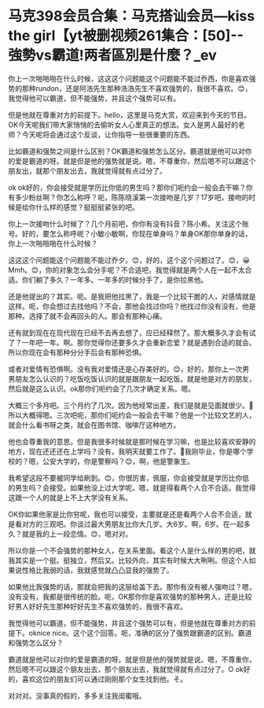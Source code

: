 # 马克398会员合集：马克搭讪会员—kiss the girl【yt被删视频261集合：[50]--強勢vs霸道!两者區別是什麼？_ev

你上一次啪啪啪在什么时候，这这这个问题能这个问题能不能过乔西，你是喜欢强势的那种rundon，还是阿浩先生那种浩浩先生不喜欢强势的，我很不喜欢。😊，我觉得他可以霸道，但不能强势，并且这个强势可以有。

但是他就在尊重对方的前提下。hello，这里是马克大赏，欢迎来到今天的节目。OK今天呢我们带大家悄悄的去偷听女人心里真正的想法。女人是男人最好的老师？今天呢将会通过这个反谈，让你指导一些很重要的东西。

比如霸道和强势之间是什么区别？OK霸道和强势怎么区分。霸道就是他可以对你的爱是霸道的呀。就是但是他的强势就是说。嗯，不尊重你，然后嗯不可以跟这个朋友出，就那个朋友出去，我就觉得就有点过分了。

ok ok好的，你会接受就是学历比你低的男生吗？那你们呃约会一般会去干嘛？你有多少粉丝啊？你怎么称呼？呃，陈陈晓溪第一次接吻是几岁？17岁吧，接吻的时候是给你什么样的感觉？挺挺挺紧张的吧。

你上一次接吻什么时候了？几个月前吧，你你有没有抖音？陈小希。关注这个账号。好的，要怎么称呼呢？小敏小敏啊，你现在单身吗？单身OK那你单身的话，你上一次啪啪啪在什么时候？

这这这个问题能这个问题能不能过乔夕。😊，好的，这个这个问题过了。😊，😀Mmh。😊，你的对象怎么会分手呢？不合适吧，我觉得就是两个人在一起不太合适。你们躺了多久？一年多。一年多的时候分手了，是你拉黑他。

还是他提出的？其实。呃。是我把他拉黑了，我是一个比较干脆的人，对感情就是这样。呃，你会想过去找他吗？不会，那他会找过你吗？他找过你没有没有，他是那种。选择了就不会再回头的人。那会有那种心痛。

还有就到现在在现代现在已经不去再去想了，应已经释然了。那大概多久才会有试了？一年吧一年。啊。那你觉得你还要多久才会重新恋爱？就是遇到合适的就会。所以你现在会有那种分分手后会有那种恐惧。

或者对爱情有恐惧啊。没有我对爱情还是心存美好的。😊，好的，那你上一次男男朋友怎么认识的？吃饭吃饭认识的就是跟朋友一起吃饭。就是他是对方的朋友，然后就是这么认识。ok那你们呃约会了几次才确定关系。嗯。

大概三个多月吧。三个月约了几次。因为他经常出差，我们是就是见面就很少。🎼所以大概得嗯。三次吧呃，那你们呃约会一般会去干嘛？他是一个比较文艺的人，就会什么看书呀之类，就会在图书馆、咖啡厅这种地方。

他也会尊重我的意思。但是我很多时候就是那时候在学习嘛，也是比较喜欢安静的地方，现在还还还在上学吗？没有，我明天就要工作了。🎼我刚毕业，你是哪个学校的？嗯，公安大学的，你是警察吗？😊，啊，他是警象生。

我希望这段不要被同学给刷到。😊，你很厉害，佩服，你会接受就是学历比你低的男生吗？会接受。如果他没上过大学呢。嗯，就是得看两个人合不合适。我觉得这跟一个人的就是上不上大学没有关系。

OK你如果他家是比你穷呢，我也可以接受，主要就是还是看两个人合不合适，就是看对方的三观吧。你谈过最大男朋友比你大几岁。大6岁。啊，6岁。在一起多久？就是我的上一段恋情。😊，嗯对对。

所以你是一个不会强势的那种女人，在关系里面。看这个人是什么样的男的吧，就我其实是一个挺。挺独立，然后又。比较外向，其实有时候大大咧咧。但这个人如果说性格比我弱的话，我就感觉就凸凸显我的强势了。

如果他比我强势的话，那就会把我的这层给盖下去。那你有没有被人强吻过？嗯，没有没有，我都是很传统的脸。呃，OK那你你是喜欢强势的那种男人，还是比较好男人好好先生那种好好先生不喜欢强势的，我很不喜欢。

我觉得他可以霸道，但不能强势，并且这个强势可以有，但是他就在尊重对方的前提下。oknice nice。这个这个回答。呃，准确的区分了强势跟霸道的区别。霸道和强势怎么区分？

霸道就是他可以对你的爱是霸道的呀。就是但是他的强势就是说。嗯，不尊重你，然后嗯不可以跟这个朋友出去，那个朋友出去，我就觉得就有点过分了。O ok好的，喜欢这位的朋友们可以通过刚刚那个女生找到他。そ。

对对对。没事真的假的，多多关注我闺蜜哦。